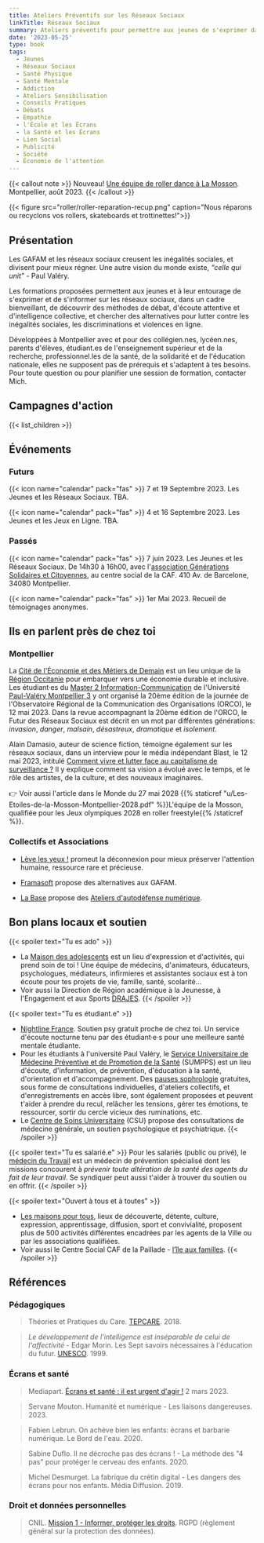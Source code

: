 ```yaml
---
title: Ateliers Préventifs sur les Réseaux Sociaux
linkTitle: Réseaux Sociaux
summary: Ateliers préventifs pour permettre aux jeunes de s'exprimer dans un cadre bienveillant, et s'informer, pour sensibiliser aux alternatives aux réseaux sociaux, ouvert au public.
date: '2023-05-25'
type: book
tags:
  - Jeunes
  - Réseaux Sociaux
  - Santé Physique
  - Santé Mentale
  - Addiction
  - Ateliers Sensibilisation
  - Conseils Pratiques
  - Débats
  - Empathie
  - l'École et les Écrans
  - la Santé et les Écrans
  - Lien Social
  - Publicité
  - Société
  - Économie de l'attention
---
```


{{< callout note >}}
Nouveau! <a href="https://www.mtpcours.fr/p/roller-dance-montpellier/">Une équipe de roller dance à La Mosson</a>. Montpellier, août 2023.
{{< /callout >}}

{{< figure src="roller/roller-reparation-recup.png" caption="Nous réparons ou recyclons vos rollers, skateboards et trottinettes!">}}

## Présentation

Les GAFAM et les réseaux sociaux creusent les inégalités sociales, et divisent pour mieux régner. Une autre vision du monde existe, <i>“celle qui unit”</i> - Paul Valéry.

Les formations proposées permettent aux jeunes et à leur entourage de s'exprimer et de s'informer sur les réseaux sociaux, dans un cadre bienveillant, de découvrir des méthodes de débat, d'écoute attentive et d'intelligence collective, et chercher des alternatives pour lutter contre les inégalités sociales, les discriminations et violences en ligne. 

Développées à Montpellier avec et pour des collégien.nes, lycéen.nes, parents d'élèves, étudiant.es de l'enseignement supérieur et de la recherche, professionnel.les de la santé, de la solidarité et de l'éducation nationale, elles ne supposent pas de prérequis et s'adaptent à tes besoins. Pour toute question ou pour planifier une session de formation, contacter Mich.

## Campagnes d'action

{{< list_children >}}

## Événements

### Futurs

{{< icon name="calendar" pack="fas" >}} 7 et 19 Septembre 2023. Les Jeunes et les Réseaux Sociaux. TBA.

{{< icon name="calendar" pack="fas" >}} 4 et 16 Septembre 2023. Les Jeunes et les Jeux en Ligne. TBA.

### Passés

{{< icon name="calendar" pack="fas" >}} 7 juin 2023. Les Jeunes et les Réseaux Sociaux. De 14h30 à 16h00, avec l'[association Générations Solidaires et Citoyennes](https://www.jeveuxaider.gouv.fr/organisations/4859-generations-solidaires-et-citoyennes), au centre social de la CAF. 410 Av. de Barcelone, 34080 Montpellier. 

{{< icon name="calendar" pack="fas" >}} 1er Mai 2023. Recueil de témoignages anonymes.

## Ils en parlent près de chez toi

### Montpellier

La [Cité de l'Économie et des Métiers de Demain](https://www.citedeleco.laregion.fr/) est un lieu unique de la [Région Occitanie](https://www.laregion.fr/) pour embarquer vers une économie durable et inclusive. Les étudiant·es du [Master 2 Information-Communication](https://itic.www.univ-montp3.fr/fr/formation/masters/masters-info-com-cno-compaq-cpo) de l'Université [Paul-Valéry Montpellier 3](https://www.univ-montp3.fr/) y ont organisé la 20ème édition de la journée de l'Observatoire Régional de la Communication des Organisations (ORCO), le 12 mai 2023. Dans la revue accompagnant la 20ème édition de l'ORCO, le Futur des Réseaux Sociaux est décrit en un mot par différentes générations: <i>invasion</i>, <i>danger</i>, <i>malsain</i>, <i>désastreux</i>, <i>dramatique</i> et <i>isolement</i>.

Alain Damasio, auteur de science fiction, témoigne également sur les réseaux sociaux, dans un interview pour le média indépendant Blast, le 12 mai 2023, intitulé [Comment vivre et lutter face au capitalisme de surveillance ?](https://www.blast-info.fr/emissions/2023/comment-vivre-et-lutter-face-au-capitalisme-de-surveillance-n6ikLh60SOONUvL90mXXTg) Il y explique comment sa vision a évolué avec le temps, et le rôle des artistes, de la culture, et des nouveaux imaginaires.

👉 Voir aussi l'article dans le Monde du 27 mai 2028 {{% staticref "u/Les-Etoiles-de-la-Mosson-Montpellier-2028.pdf" %}}L'équipe de la Mosson, qualifiée pour les Jeux olympiques 2028 en roller freestyle{{% /staticref %}}.

### Collectifs et Associations

- [Lève les yeux !](https://www.levelesyeux.com/) promeut la déconnexion pour mieux préserver l'attention humaine, ressource rare et précieuse.

- [Framasoft](https://framasoft.org/fr/) propose des alternatives aux GAFAM.

- [La Base](https://labasemontpellier.org/) propose des [Ateliers d'autodéfense numérique](https://www.aleale.org/event/atelier-dautodefense-numerique-1).

## Bon plans locaux et soutien

{{< spoiler text="Tu es ado" >}}
- La [Maison des adolescents](https://mda34.org/) est un lieu d'expression et d'activités, qui prend soin de toi ! Une équipe de médecins, d'animateurs, éducateurs, psychologues, médiateurs, infirmieres et assistantes sociaux est à ton écoute pour tes projets de vie, famille, santé, scolarité... 
- Voir aussi la Direction de Région académique à la Jeunesse, à l'Engagement et aux Sports [DRAJES](https://www.ac-montpellier.fr/DRAJES-123047).
{{< /spoiler >}}

{{< spoiler text="Tu es étudiant.e" >}}
- [Nightline France](https://www.nightline.fr/). Soutien psy gratuit proche de chez toi. Un service d'écoute nocturne tenu par des étudiant·e·s pour une meilleure santé mentale étudiante.
- Pour les étudiants à l'université Paul Valéry, le [Service Universitaire de Médecine Préventive et de Promotion de la Santé](https://univ-montp3.fr/fr/vie-de-campus/sant%C3%A9/la-sant%C3%A9-des-%C3%A9tudiants) (SUMPPS) est un lieu d'écoute, d'information, de prévention, d'éducation à la santé, d'orientation et d'accompagnement. Des [pauses sophrologie](https://www.univ-montp3.fr/fr/vie-de-campus/sant%C3%A9/sophrologie) gratuites, sous forme de consultations individuelles, d'ateliers collectifs, et d'enregistrements en accès libre, sont également proposées et peuvent t'aider à prendre du recul, relâcher les tensions, gérer tes émotions, te ressourcer, sortir du cercle vicieux des ruminations, etc.
- Le [Centre de Soins Universitaire](https://www.umontpellier.fr/en/campus/sante-social-et-handicap/centre-de-soins-universitaire) (CSU) propose des consultations de médecine générale, un soutien psychologique et psychiatrique.
{{< /spoiler >}}

{{< spoiler text="Tu es salarié.e" >}}
Pour les salariés (public ou privé), le [médecin du Travail](https://www.univ-montp3.fr/fr/vie-de-campus/sant%C3%A9/m%C3%A9decine-du-travail) est un médecin de prévention spécialisé dont les missions concourent à <i>prévenir toute altération de la santé des agents du fait de leur travail</i>. Se syndiquer peut aussi t'aider à trouver du soutien ou en offrir.
{{< /spoiler >}}

{{< spoiler text="Ouvert à tous et à toutes" >}}
- [Les maisons pour tous](https://www.montpellier.fr/3791-maisons-pour-tous.htm), lieux de découverte, détente, culture, expression, apprentissage, diffusion, sport et convivialité, proposent plus de 500 activités différentes encadrées par les agents de la Ville ou par les associations qualifiées.
- Voir aussi le Centre Social CAF de la Paillade - [l’île aux familles](https://www.cultureetsportsolidaires34.fr/Partenaires/_Centre-Social-CAF-Paillade-l-ile-aux-familles).
{{< /spoiler >}}

## Références

### Pédagogiques

> Théories et Pratiques du Care. [TEPCARE](https://tepcare.hypotheses.org/). 2018.

> _Le développement de l'intelligence est inséparable de celui de l'affectivité_ - Edgar Morin. Les Sept savoirs nécessaires à l'éducation du futur. [UNESCO](https://unesdoc.unesco.org/ark:/48223/pf0000117740_fre). 1999.

### Écrans et santé

> Mediapart. [Écrans et santé : il est urgent d'agir !](https://blogs.mediapart.fr/emmanuel-prados/blog/020323/ecrans-et-sante-il-est-urgent-d-agir) 2 mars 2023.

> Servane Mouton. Humanité et numérique - Les liaisons dangereuses. 2023.

> Fabien Lebrun. On achève bien les enfants: écrans et barbarie numérique. Le Bord de l'eau. 2020.

> Sabine Duflo. Il ne décroche pas des écrans ! - La méthode des "4 pas" pour protéger le cerveau des enfants. 2020.

> Michel Desmurget. La fabrique du crétin digital - Les dangers des écrans pour nos enfants. Média Diffusion. 2019.

### Droit et données personnelles

> CNIL. [Mission 1 - Informer, protéger les droits](https://www.cnil.fr/fr/mission-1-informer-proteger-les-droits). RGPD (règlement général sur la protection des données).